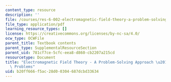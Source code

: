 ```yaml
---
content_type: resource
description: ''
file: /courses/res-6-002-electromagnetic-field-theory-a-problem-solving-approach-spring-2008/b20ff666f5ac28d00304687dcbd33634_MITRES_6_002S08_chp09_pset.pdf
file_type: application/pdf
learning_resource_types: []
license: https://creativecommons.org/licenses/by-nc-sa/4.0/
ocw_type: OCWFile
parent_title: Textbook contents
parent_type: SupplementalResourceSection
parent_uid: 781cf7ce-5cfc-eea8-d860-cb2207a215cd
resourcetype: Document
title: "Electromagnetic Field Theory - A Problem-Solving Approach \u2013 Chapter 9:\
  \ Problems"
uid: b20ff666-f5ac-28d0-0304-687dcbd33634
---
```

